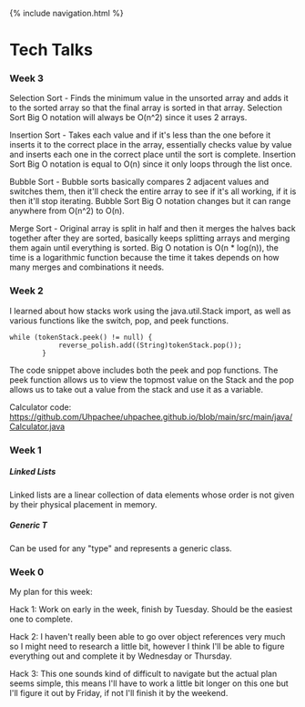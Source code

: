 {% include navigation.html %}

# Tech Talks

### Week 3
Selection Sort - Finds the minimum value in the unsorted array and adds it to the sorted array so that the final array is sorted in that array. Selection Sort Big O notation will always be O(n^2) since it uses 2 arrays.

Insertion Sort - Takes each value and if it's less than the one before it inserts it to the correct place in the array, essentially checks value by value and inserts each one in the correct place until the sort is complete. Insertion Sort Big O notation is equal to O(n) since it only loops through the list once.

Bubble Sort - Bubble sorts basically compares 2 adjacent values and switches them, then it'll check the entire array to see if it's all working, if it is then it'll stop iterating. Bubble Sort Big O notation changes but it can range anywhere from O(n^2) to O(n).

Merge Sort - Original array is split in half and then it merges the halves back together after they are sorted, basically keeps splitting arrays and merging them again until everything is sorted. Big O notation is O(n * log(n)), the time is a logarithmic function because the time it takes depends on how many merges and combinations it needs.


### Week 2
I learned about how stacks work using the java.util.Stack import, as well as various functions like the switch, pop, and peek functions.
```
while (tokenStack.peek() != null) {
            reverse_polish.add((String)tokenStack.pop());
        }
```
The code snippet above includes both the peek and pop functions. The peek function allows us to view the topmost value on the Stack and the pop allows us to take out a value from the stack and use it as a variable.

Calculator code: https://github.com/Uhpachee/uhpachee.github.io/blob/main/src/main/java/Calculator.java


### Week 1
##### Linked Lists
Linked lists are a linear collection of data elements whose order is not given by their physical placement in memory.

##### Generic T
Can be used for any "type" and represents a generic class.


### Week 0
My plan for this week:

Hack 1: Work on early in the week, finish by Tuesday. Should be the easiest one to complete.

Hack 2: I haven't really been able to go over object references very much so I might need to research a little bit, however I think I'll be able to figure everything out and complete it by Wednesday or Thursday.

Hack 3: This one sounds kind of difficult to navigate but the actual plan seems simple, this means I'll have to work a little bit longer on this one but I'll figure it out by Friday, if not I'll finish it by the weekend.


